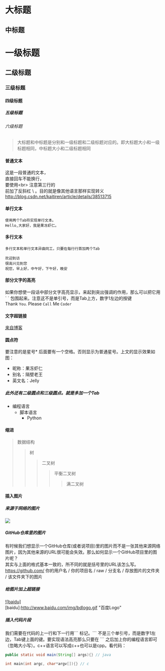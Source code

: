 大标题
====


中标题
----

# 一级标题
## 二级标题
### 三级标题
#### 四级标题
##### 五级标题
###### 六级标题  

> 大标题和中标题是分别和一级标题和二级标题对应的。即大标题大小和一级标题相同，中标题大小和二级标题相同

#### 普通文本

这是一段普通的文本，<br>
直接回车不能换行，<br>
要使用\<br>
注意第三行的<br>前加了反斜杠 \ 。目的就是像其他语言那样实现转义
http://blog.csdn.net/kaitiren/article/details/38513715
#### 单行文本
    使用两个Tab符实现单行文本。
    Hello,大家好，我是果冻虾仁。  
#### 多行文本
    多行文本和单行文本异曲同工，只要在每行行首加两个Tab
    
    欢迎到访
    很高兴见到您
    祝您，早上好，中午好，下午好，晚安
    
    
#### 部分文字的高亮
如果你想使一段话中部分文字高亮显示，来起到突出强调的作用，那么可以把它用 \`  \` 包围起来。注意这不是单引号，而是Tab上方，数字1左边的按键
<br>Thank `You`. Please `Call` Me `Coder`

#### 文字超链接
[来自博客](http://blog.csdn.net/kaitiren/article/details/38513715 "悬停显示")

#### 圆点符
要注意的是星号* 后面要有一个空格。否则显示为普通星号。上文的显示效果如图：
* 昵称：果冻虾仁
* 别名：隔壁老王
* 英文名：Jelly  
##### 此外还有二级圆点和三级圆点。就是多加一个Tab
* 编程语言
    * 脚本语言
        * Python  

#### 缩进
> 数据结构
>> 树
>>> 二叉树
>>>> 平衡二叉树
>>>>> 满二叉树  

#### 插入图片
##### 来源于网络的图片
![](http://www.baidu.com/img/bdlogo.gif)

##### GitHub仓库里的图片
有时候我们想显示一个GitHub仓库(或者说项目)里的图片而不是一张其他来源网络图片，因为其他来源的URL很可能会失效。那么如何显示一个GitHub项目里的图片呢？<br>
其实与上面的格式基本一致的，所不同的就是括号里的URL该怎么写。<br>
https://github.com/ 你的用户名 / 你的项目名 / raw / 分支名 / 存放图片的文件夹 / 该文件夹下的图片

##### 给图片加上超链接
[![baidu]](http://baidu.com)  
[baidu]:http://www.baidu.com/img/bdlogo.gif "百度Logo"

##### 插入代码片段
我们需要在代码的上一行和下一行用\`\`\` 标记。\`\`\` 不是三个单引号，而是数字1左边，Tab键上面的键。要实现语法高亮那么只要在 \`\`\` 之后加上你的编程语言即可（忽略大小写）。c++语言可以写成c++也可以是cpp。看代码：
``` java
public static void main(String[] args){} // java
```
``` c
int main(int argc, char*argv[]){} // c
